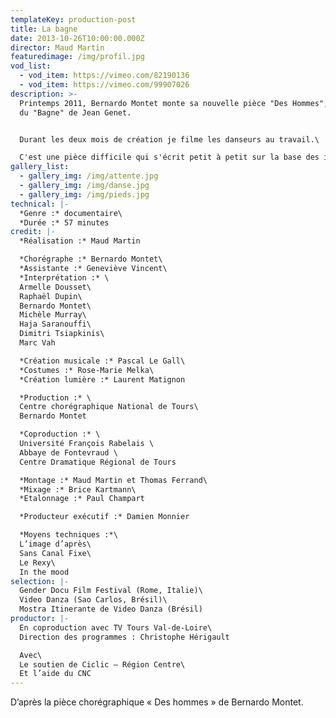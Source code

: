 ```yaml
---
templateKey: production-post
title: La bagne
date: 2013-10-26T10:00:00.000Z
director: Maud Martin
featuredimage: /img/profil.jpg
vod_list:
  - vod_item: https://vimeo.com/82190136
  - vod_item: https://vimeo.com/99907026
description: >-
  Printemps 2011, Bernardo Montet monte sa nouvelle pièce "Des Hommes", inspirée
  du "Bagne" de Jean Genet. 


  Durant les deux mois de création je filme les danseurs au travail.\

  C'est une pièce difficile qui s'écrit petit à petit sur la base des improvisations des danseurs. Bernardo Montet ne les ménage pas et leur demande de se mettre chaque fois un peu plus en danger. Entre répétitions collectives et entretiens individuels, je fais le voyage avec eux pour tenter de comprendre ce que danser signifie pour cette communauté éphémère et intense.
gallery_list:
  - gallery_img: /img/attente.jpg
  - gallery_img: /img/danse.jpg
  - gallery_img: /img/pieds.jpg
technical: |-
  *Genre :* documentaire\
  *Durée :* 57 minutes
credit: |-
  *Réalisation :* Maud Martin

  *Chorégraphe :* Bernardo Montet\
  *Assistante :* Geneviève Vincent\
  *Interprétation :* \
  Armelle Dousset\
  Raphaël Dupin\
  Bernardo Montet\
  Michèle Murray\
  Haja Saranouffi\
  Dimitri Tsiapkinis\
  Marc Vah

  *Création musicale :* Pascal Le Gall\
  *Costumes :* Rose-Marie Melka\
  *Création lumière :* Laurent Matignon 

  *Production :* \
  Centre chorégraphique National de Tours\
  Bernardo Montet

  *Coproduction :* \
  Université François Rabelais \
  Abbaye de Fontevraud \
  Centre Dramatique Régional de Tours

  *Montage :* Maud Martin et Thomas Ferrand\
  *Mixage :* Brice Kartmann\
  *Etalonnage :* Paul Champart

  *Producteur exécutif :* Damien Monnier

  *Moyens techniques :*\
  L’image d’après\
  Sans Canal Fixe\
  Le Rexy\
  In the mood
selection: |-
  Gender Docu Film Festival (Rome, Italie)\
  Video Danza (Sao Carlos, Brésil)\
  Mostra Itinerante de Video Danza (Brésil)
productor: |-
  En coproduction avec TV Tours Val-de-Loire\
  Direction des programmes : Christophe Hérigault

  Avec\
  Le soutien de Ciclic – Région Centre\
  Et l’aide du CNC
---
```

D’après la pièce chorégraphique « Des hommes » de Bernardo Montet.